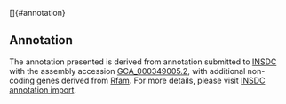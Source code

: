 []{#annotation}

Annotation
----------

The annotation presented is derived from annotation submitted to
[INSDC](http://www.insdc.org) with the assembly accession
[GCA\_000349005.2](http://www.ebi.ac.uk/ena/data/view/GCA_000349005.2),
with additional non-coding genes derived from
[Rfam](http://rfam.xfam.org/). For more details, please visit [INSDC
annotation
import](http://ensemblgenomes.org/info/data/insdc_annotation).
